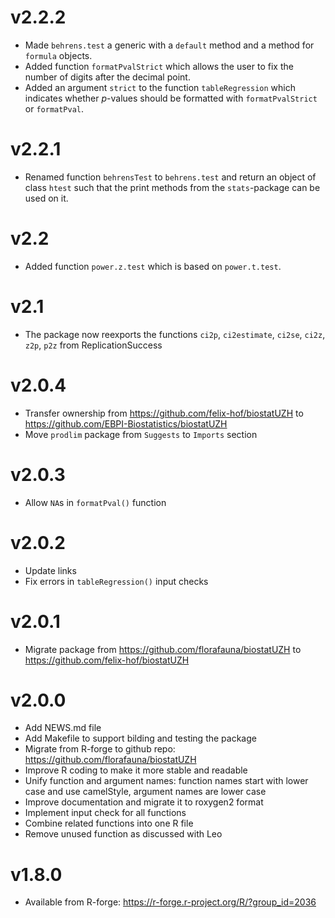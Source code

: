 # v2.2.2
  - Made `behrens.test` a generic with a `default` method and a method for `formula` objects.
  - Added function `formatPvalStrict` which allows the user to fix the number of digits after
  the decimal point.
  - Added an argument `strict` to the function `tableRegression` which indicates whether *p*-values should be formatted with `formatPvalStrict` or `formatPval`.

# v2.2.1
  - Renamed function `behrensTest` to `behrens.test` and return an object of class `htest` such that the print methods from the `stats`-package can be used on it.

# v2.2
  - Added function `power.z.test` which is based on `power.t.test`.

# v2.1
  - The package now reexports the functions `ci2p`, `ci2estimate`, `ci2se`, `ci2z`, `z2p`, `p2z` from ReplicationSuccess

# v2.0.4
  - Transfer ownership from https://github.com/felix-hof/biostatUZH to https://github.com/EBPI-Biostatistics/biostatUZH
  - Move `prodlim` package from `Suggests` to `Imports` section

# v2.0.3
  - Allow `NA`s in `formatPval()` function

# v2.0.2
  - Update links
  - Fix errors in `tableRegression()` input checks

# v2.0.1
  - Migrate package from https://github.com/florafauna/biostatUZH to https://github.com/felix-hof/biostatUZH

# v2.0.0
  - Add NEWS.md file
  - Add Makefile to support bilding and testing the package
  - Migrate from R-forge to github repo:
    https://github.com/florafauna/biostatUZH
  - Improve R coding to make it more stable and readable
  - Unify function and argument names:
    function names start with lower case and use camelStyle,
    argument names are lower case
  - Improve documentation and migrate it to roxygen2 format
  - Implement input check for all functions
  - Combine related functions into one R file
  - Remove unused function as discussed with Leo


# v1.8.0
  - Available from R-forge:
    https://r-forge.r-project.org/R/?group_id=2036

